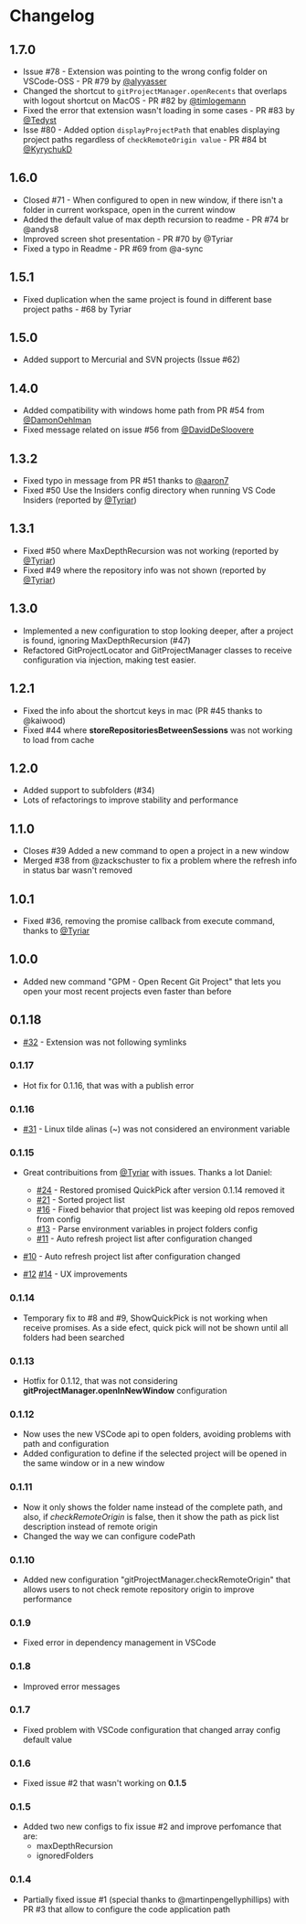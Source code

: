 # Changelog

## 1.7.0

  - Issue #78 - Extension was pointing to the wrong config folder on VSCode-OSS - PR #79 by [@alyyasser](https://github.com/alyyasser)
  - Changed the shortcut to `gitProjectManager.openRecents` that overlaps with logout shortcut on MacOS - PR #82 by [@timlogemann](https://github.com/timlogemann)
  - Fixed the error that extension wasn't loading in some cases - PR #83 by [@Tedyst](https://github.com/Tedyst)
  - Isse #80 - Added option `displayProjectPath` that enables displaying project paths regardless of `checkRemoteOrigin value` - PR #84 bt [@KyrychukD](https://github.com/KyrychukD)

## 1.6.0

- Closed #71 - When configured to open in new window, if there isn't a folder in current workspace, open in the current window
- Added the default value of max depth recursion to readme - PR #74 br @andys8
- Improved screen shot presentation - PR #70 by @Tyriar
- Fixed a typo in Readme - PR #69 from @a-sync

## 1.5.1

- Fixed duplication when the same project is found in different base project paths - #68 by Tyriar

## 1.5.0

- Added support to Mercurial and SVN projects (Issue #62)

## 1.4.0

- Added compatibility with windows home path from PR #54 from [@DamonOehlman](https://github.com/DamonOehlman)
- Fixed message related on issue #56 from [@DavidDeSloovere](https://github.com/DavidDeSloovere)

## 1.3.2

- Fixed typo in message from PR #51 thanks to [@aaron7](https://github.com/aaron7)
- Fixed #50 Use the Insiders config directory when running VS Code Insiders (reported by [@Tyriar](https://github.com/Tyriar))

## 1.3.1

- Fixed #50 where MaxDepthRecursion was not working (reported by [@Tyriar](https://github.com/Tyriar))
- Fixed #49 where the repository info was not shown (reported by [@Tyriar](https://github.com/Tyriar))

## 1.3.0

- Implemented a new configuration to stop looking deeper, after a project is found, ignoring MaxDepthRecursion (#47)
- Refactored GitProjectLocator and GitProjectManager classes to receive configuration via injection, making test easier.

## 1.2.1

- Fixed the info about the shortcut keys in mac (PR #45 thanks to @kaiwood)
- Fixed #44 where **storeRepositoriesBetweenSessions** was not working to load from cache

## 1.2.0

- Added support to subfolders (#34)
- Lots of refactorings to improve stability and performance

## 1.1.0

- Closes #39 Added a new command to open a project in a new window
- Merged #38 from @zackschuster to fix a problem where the refresh info in status bar wasn't removed

## 1.0.1

- Fixed #36, removing the promise callback from execute command, thanks to [@Tyriar](https://github.com/Tyriar)

## 1.0.0

- Added new command "GPM - Open Recent Git Project" that lets you open your most recent projects even faster than before

## 0.1.18

- [#32](https://github.com/felipecaputo/git-project-manager/issues/32) - Extension was not following symlinks

### 0.1.17

- Hot fix for 0.1.16, that was with a publish error

### 0.1.16

- [#31](https://github.com/felipecaputo/git-project-manager/issues/31) - Linux tilde alinas (~) was not considered an environment variable

### 0.1.15

- Great contribuitions from [@Tyriar](https://github.com/Tyriar) with issues. Thanks a lot Daniel:
  - [#24](https://github.com/felipecaputo/git-project-manager/issues/24) - Restored promised QuickPick after version 0.1.14 removed it
  - [#21](https://github.com/felipecaputo/git-project-manager/issues/21) - Sorted project list
  - [#16](https://github.com/felipecaputo/git-project-manager/issues/16) - Fixed behavior that project list was keeping old repos removed from config
  - [#13](https://github.com/felipecaputo/git-project-manager/issues/13) - Parse environment variables in project folders config
  - [#11](https://github.com/felipecaputo/git-project-manager/issues/11) - Auto refresh project list after configuration changed

- [#10](https://github.com/felipecaputo/git-project-manager/issues/10) - Auto refresh project list after configuration changed
- [#12](https://github.com/felipecaputo/git-project-manager/issues/12) [#14](https://github.com/felipecaputo/git-project-manager/issues/14) - UX improvements

### 0.1.14

- Temporary fix to #8 and #9, ShowQuickPick is not working when receive promises. As a side efect, quick pick will not be shown until
  all folders had been searched

### 0.1.13

- Hotfix for 0.1.12, that was not considering **gitProjectManager.openInNewWindow** configuration

### 0.1.12

- Now uses the new VSCode api to open folders, avoiding problems with path and configuration
- Added configuration to define if the selected project will be opened in the same window or in a new window

### 0.1.11

- Now it only shows the folder name instead of the complete path, and also, if *checkRemoteOrigin* is
  false, then it show the path as pick list description instead of remote origin
- Changed the way we can configure codePath

### 0.1.10

- Added new configuration "gitProjectManager.checkRemoteOrigin" that allows users to
  not check remote repository origin to improve performance

### 0.1.9

- Fixed error in dependency management in VSCode

### 0.1.8

- Improved error messages

### 0.1.7

- Fixed problem with VSCode configuration that changed array config default value

### 0.1.6

- Fixed issue #2 that wasn't working on **0.1.5**

### 0.1.5

- Added two new configs to fix issue #2 and improve perfomance that are:
  - maxDepthRecursion
  - ignoredFolders

### 0.1.4

- Partially fixed issue #1 (special thanks to @martinpengellyphillips) with PR #3
  that allow to configure the code application path
